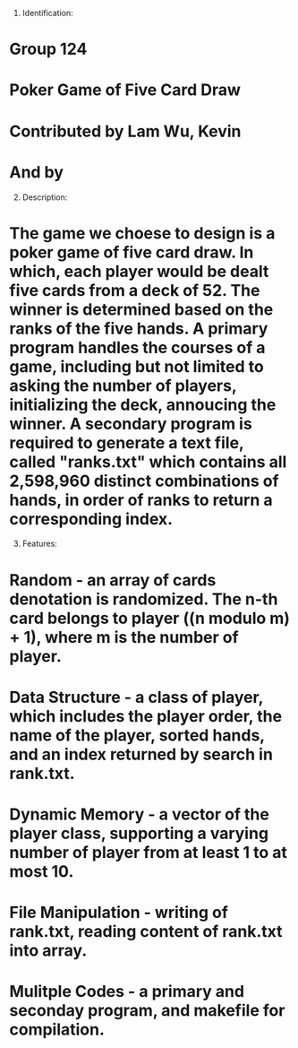 1. Identification:
# Group 124
# Poker Game of Five Card Draw
# Contributed by Lam Wu, Kevin
# And by

2. Description:
# The game we choese to design is a poker game of five card draw. In which, each player would be dealt five cards from a deck of 52. The winner is determined based on the ranks of the five hands. A primary program handles the courses of a game, including but not limited to asking the number of players, initializing the deck, annoucing the winner. A secondary program is required to generate a text file, called "ranks.txt" which contains all 2,598,960 distinct combinations of hands, in order of ranks to return a corresponding index.

3. Features:
# Random - an array of cards denotation is randomized. The n-th card belongs to player ((n modulo m) + 1), where m is the number of player.
# Data Structure - a class of player, which includes the player order, the name of the player, sorted hands, and an index returned by search in rank.txt.
# Dynamic Memory - a vector of the player class, supporting a varying number of player from at least 1 to at most 10.
# File Manipulation - writing of rank.txt, reading content of rank.txt into array.
# Mulitple Codes - a primary and seconday program, and makefile for compilation.

